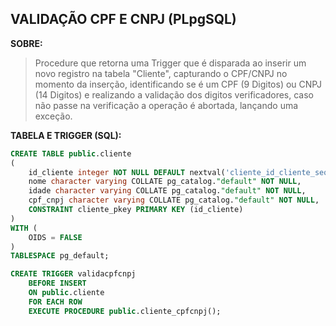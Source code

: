 ## VALIDAÇÃO CPF E CNPJ (PLpgSQL)

**SOBRE:**

> Procedure que retorna uma Trigger que é disparada ao inserir um novo
> registro na tabela "Cliente", capturando o CPF/CNPJ no momento da
> inserção, identificando se é um CPF (9 Digitos) ou CNPJ (14 Digitos) e
> realizando a validação dos digitos verificadores, caso não passe na
> verificação a operação é abortada, lançando uma exceção.

**TABELA E TRIGGER (SQL):**


```SQL
CREATE TABLE public.cliente
(
    id_cliente integer NOT NULL DEFAULT nextval('cliente_id_cliente_seq'::regclass),
    nome character varying COLLATE pg_catalog."default" NOT NULL,
    idade character varying COLLATE pg_catalog."default" NOT NULL,
    cpf_cnpj character varying COLLATE pg_catalog."default" NOT NULL,
    CONSTRAINT cliente_pkey PRIMARY KEY (id_cliente)
)
WITH (
    OIDS = FALSE
)
TABLESPACE pg_default;

CREATE TRIGGER validacpfcnpj
    BEFORE INSERT
    ON public.cliente
    FOR EACH ROW
    EXECUTE PROCEDURE public.cliente_cpfcnpj();
```

